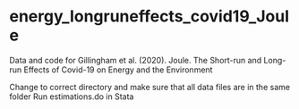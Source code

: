 # energy_longruneffects_covid19_Joule
Data and code for Gillingham et al. (2020). Joule. The Short-run and Long-run Effects of Covid-19 on Energy and the Environment

Change to correct directory and make sure that all data files are in the same folder
Run estimations.do in Stata
